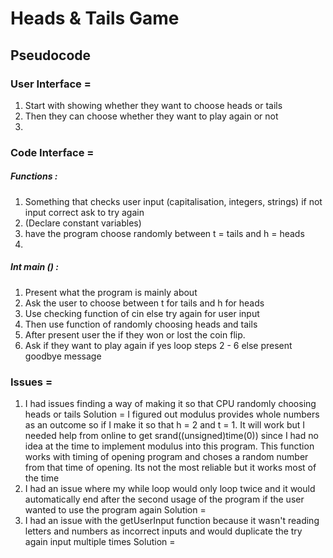 # Heads & Tails Game

## Pseudocode

### User Interface =

1. Start with showing whether they want to choose heads or tails
2. Then they can choose whether they want to play again or not
3.

### Code Interface =

##### Functions :

1. Something that checks user input (capitalisation, integers, strings) if not input correct ask to try again
2. (Declare constant variables)
3. have the program choose randomly between t = tails and h = heads
4.

##### Int main () :

1. Present what the program is mainly about
2. Ask the user to choose between t for tails and h for heads
3. Use checking function of cin else try again for user input
4. Then use function of randomly choosing heads and tails
5. After present user the if they won or lost the coin flip.
6. Ask if they want to play again if yes loop steps 2 - 6 else present goodbye message

### Issues =

1. I had issues finding a way of making it so that CPU randomly choosing heads or tails
   Solution = I figured out modulus provides whole numbers as an outcome so if I make it so that h = 2 and t = 1. It will work but I needed help from online to get srand((unsigned)time(0)) since I had no idea at the time to implement modulus into this program. This function works with timing of opening program and choses a random number from that time of opening. Its not the most reliable but it works most of the time
2. I had an issue where my while loop would only loop twice and it would automatically end after the second usage of the program if the user wanted to use the program again
   Solution =
3. I had an issue with the getUserInput function because it wasn't reading letters and numbers as incorrect inputs and would duplicate the try again input multiple times
   Solution =
